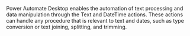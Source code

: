 Power Automate Desktop enables the automation of text processing and data manipulation through the Text and DateTime actions. These actions can handle any procedure that is relevant to text and dates, such as type conversion or text joining, splitting, and trimming. 
